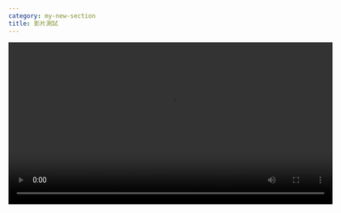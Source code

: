 ```yaml
---
category: my-new-section
title: 影片測試
---
```


<video controls width="640" src="/img/uploads/testing.mp4">
jkkkkkk
</video>